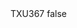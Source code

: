 <?xml version="1.0" encoding="UTF-8"?>
<CustomMetadata xmlns="http://soap.sforce.com/2006/04/metadata">
    <label>TXU367</label>
    <protected>false</protected>
</CustomMetadata>
